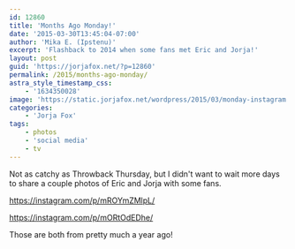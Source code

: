 ```yaml
---
id: 12860
title: 'Months Ago Monday!'
date: '2015-03-30T13:45:04-07:00'
author: 'Mika E. (Ipstenu)'
excerpt: 'Flashback to 2014 when some fans met Eric and Jorja!'
layout: post
guid: 'https://jorjafox.net/?p=12860'
permalink: /2015/months-ago-monday/
astra_style_timestamp_css:
    - '1634350028'
image: 'https://static.jorjafox.net/wordpress/2015/03/monday-instagram.jpg'
categories:
    - 'Jorja Fox'
tags:
    - photos
    - 'social media'
    - tv
---
```


Not as catchy as Throwback Thursday, but I didn't want to wait more days to share a couple photos of Eric and Jorja with some fans.

https://instagram.com/p/mROYmZMlpL/

https://instagram.com/p/mORtOdEDhe/

Those are both from pretty much a year ago!